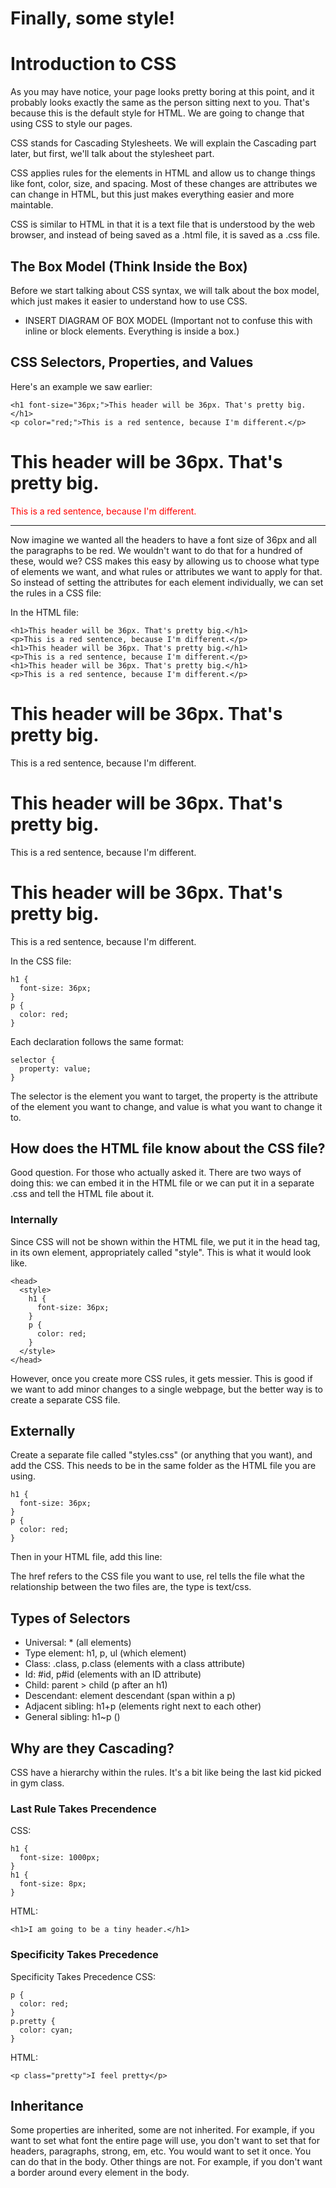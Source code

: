 # Finally, some style!

# Introduction to CSS
As you may have notice, your page looks pretty boring at this point, and it probably looks exactly the same as the person sitting next to you. That's because this is the default style for HTML. We are going to change that using CSS to style our pages.

CSS stands for Cascading Stylesheets. We will explain the Cascading part later, but first, we'll talk about the stylesheet part. 

CSS applies rules for the elements in HTML and allow us to change things like font, color, size, and spacing. Most of these changes are attributes we can change in HTML, but this just makes everything easier and more maintable. 

CSS is similar to HTML in that it is a text file that is understood by the web browser, and instead of being saved as a .html file, it is saved as a .css file. 

## The Box Model (Think Inside the Box)
Before we start talking about CSS syntax, we will talk about the box model, which just makes it easier to understand how to use CSS.

* INSERT DIAGRAM OF BOX MODEL 
(Important not to confuse this with inline or block elements. Everything is inside a box.)

## CSS Selectors, Properties, and Values
Here's an example we saw earlier:

    <h1 font-size="36px;">This header will be 36px. That's pretty big.</h1>
    <p color="red;">This is a red sentence, because I'm different.</p>

<h1 font-size="36px">This header will be 36px. That's pretty big.</h1>
<p style="color:red">This is a red sentence, because I'm different.</p>

<hr>

Now imagine we wanted all the headers to have a font size of 36px and all the paragraphs to be red. We wouldn't want to do that for a hundred of these, would we? CSS makes this easy by allowing us to choose what type of elements we want, and what rules or attributes we want to apply for that. So instead of setting the attributes for each element individually, we can set the rules in a CSS file:

In the HTML file:

    <h1>This header will be 36px. That's pretty big.</h1>
    <p>This is a red sentence, because I'm different.</p>
    <h1>This header will be 36px. That's pretty big.</h1>
    <p>This is a red sentence, because I'm different.</p>
    <h1>This header will be 36px. That's pretty big.</h1>
    <p>This is a red sentence, because I'm different.</p>

<h1>This header will be 36px. That's pretty big.</h1>
<p>This is a red sentence, because I'm different.</p>
<h1>This header will be 36px. That's pretty big.</h1>
<p>This is a red sentence, because I'm different.</p>
<h1>This header will be 36px. That's pretty big.</h1>
<p>This is a red sentence, because I'm different.</p>

In the CSS file:

    h1 {
      font-size: 36px;
    }
    p {
      color: red;
    }

Each declaration follows the same format: 
    
    selector {
      property: value;
    }

The selector is the element you want to target, the property is the attribute of the element you want to change, and value is what you want to change it to.

## How does the HTML file know about the CSS file?
Good question. For those who actually asked it.
There are two ways of doing this: we can embed it in the HTML file or we can put it in a separate .css and tell the HTML file about it.

### Internally
Since CSS will not be shown within the HTML file, we put it in the head tag, in its own element, appropriately called "style". This is what it would look like.

    <head>
      <style>
        h1 {
          font-size: 36px;
        }
        p {
          color: red;
        }
      </style>
    </head>

However, once you create more CSS rules, it gets messier. This is good if we want to add minor changes to a single webpage, but the better way is to create a separate CSS file.

## Externally
Create a separate file called "styles.css" (or anything that you want), and add the CSS. This needs to be in the same folder as the HTML file you are using.

    h1 {
      font-size: 36px;
    }
    p {
      color: red;
    }

Then in your HTML file, add this line:
    <link href="styles.css" rel="stylesheet" type="text/css">

The href refers to the CSS file you want to use, rel tells the file what the relationship between the two files are, the type is text/css.

## Types of Selectors
- Universal: * (all elements)
- Type element: h1, p, ul (which element)
- Class: .class, p.class (elements with a class attribute)
- Id: #id, p#id (elements with an ID attribute)
- Child: parent > child (p after an h1)
- Descendant: element descendant (span within a p)
- Adjacent sibling: h1+p (elements right next to each other)
- General sibling: h1~p ()

## Why are they Cascading?
CSS have a hierarchy within the rules. It's a bit like being the last kid picked in gym class.

### Last Rule Takes Precendence
CSS:

    h1 {
      font-size: 1000px;
    }
    h1 {
      font-size: 8px;
    }
    
HTML:
    
    <h1>I am going to be a tiny header.</h1>

### Specificity Takes Precedence
Specificity Takes Precedence
CSS:

    p {
      color: red;
    }
    p.pretty {
      color: cyan;
    }
HTML:

    <p class="pretty">I feel pretty</p> 

## Inheritance
Some properties are inherited, some are not inherited. For example, if you want to set what font the entire page will use, you don't want to set that for headers, paragraphs, strong, em, etc. You would want to set it once. You can do that in the body.
Other things are not. For example, if you don't want a border around every element in the body.